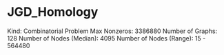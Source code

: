 # JGD_Homology

Kind: Combinatorial Problem
Max Nonzeros: 3386880
Number of Graphs: 128
Number of Nodes (Median): 4095
Number of Nodes (Range): 15 - 564480